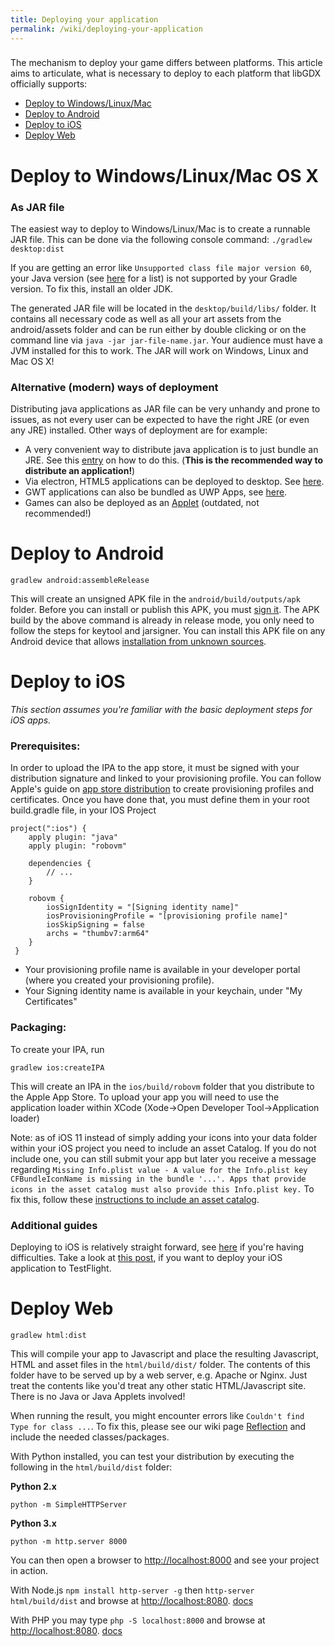 ```yaml
---
title: Deploying your application
permalink: /wiki/deploying-your-application
---
```

###  ###

The mechanism to deploy your game differs between platforms. This article aims to articulate, what is necessary to deploy to each platform that libGDX officially supports:

* [Deploy to Windows/Linux/Mac](#deploy-to-windowslinuxmac-os-x)
* [Deploy to Android](#deploy-to-android)
* [Deploy to iOS](#deploy-to-ios)
* [Deploy Web](#deploy-web)

# <a id="Deploy_to_Windows/Linux/Mac"></a>Deploy to Windows/Linux/Mac OS X
### As JAR file
The easiest way to deploy to Windows/Linux/Mac is to create a runnable JAR file. This can be done via the following console command:
`./gradlew desktop:dist`

If you are getting an error like `Unsupported class file major version 60`, your Java version (see [here](https://stackoverflow.com/q/9170832) for a list) is not supported by your Gradle version. To fix this, install an older JDK. 

The generated JAR file will be located in the `desktop/build/libs/` folder. It contains all necessary code as well as all your art assets from the android/assets folder and can be run either by double clicking or on the command line via `java -jar jar-file-name.jar`. Your audience must have a JVM installed for this to work. The JAR will work on Windows, Linux and Mac OS X!

### Alternative (modern) ways of deployment
Distributing java applications as JAR file can be very unhandy and prone to issues, as not every user can be expected to have the right JRE (or even any JRE) installed. Other ways of deployment are for example:

* A very convenient way to distribute java application is to just bundle an JRE. See this [entry](/wiki/bundling-a-jre) on how to do this. (**This is the recommended way to distribute an application!**)
* Via electron, HTML5 applications can be deployed to desktop. See [here](https://medium.com/@bschulte19e/how-to-deploy-a-libgdx-game-with-electron-3f1b37f0c26e).
* GWT applications can also be bundled as UWP Apps, see [here](https://web.archive.org/web/20200428040905/https://www.badlogicgames.com/forum/viewtopic.php?f=17&t=14766).
* Games can also be deployed as an [Applet](https://github.com/libgdx/libgdx/wiki/Deploying-as-an-Applet) (outdated, not recommended!)

# <a id="Deploy_to_Android"></a>Deploy to Android
`gradlew android:assembleRelease`

This will create an unsigned APK file in the `android/build/outputs/apk` folder. Before you can install or publish this APK, you must [sign it](http://developer.android.com/tools/publishing/app-signing.html). The APK build by the above command is already in release mode, you only need to follow the steps for keytool and jarsigner. You can install this APK file on any Android device that allows [installation from unknown sources](http://developer.android.com/distribute/open.html#unknown-sources).

# <a id="Deploy_to_iOS"></a>Deploy to iOS ##
*This section assumes you're familiar with the basic deployment steps for iOS apps.*

### Prerequisites:
In order to upload the IPA to the app store, it must be signed with your distribution signature and linked to your provisioning profile.
You can follow Apple's guide on [app store distribution](https://developer.apple.com/library/ios/documentation/IDEs/Conceptual/AppDistributionGuide/Introduction/Introduction.html) to create provisioning profiles and certificates.
Once you have done that, you must define them in your root build.gradle file, in your IOS Project

```
project(":ios") {
    apply plugin: "java"
    apply plugin: "robovm"

    dependencies {
        // ...
    }

    robovm {
        iosSignIdentity = "[Signing identity name]"
        iosProvisioningProfile = "[provisioning profile name]"
        iosSkipSigning = false
        archs = "thumbv7:arm64"
    }
 }
```

- Your provisioning profile name is available in your developer portal (where you created your provisioning profile).
- Your Signing identity name is available in your keychain, under "My Certificates"

### Packaging:
To create your IPA, run

`gradlew ios:createIPA`

This will create an IPA in the `ios/build/robovm` folder that you distribute to the Apple App Store.
To upload your app you will need to use the application loader within XCode (Xode->Open Developer Tool->Application loader)

Note: as of iOS 11 instead of simply adding your icons into your data folder within your iOS project you need to include an asset Catalog.
If you do not include one, you can still submit your app but later you receive a message regarding `Missing Info.plist value - A value for the Info.plist key CFBundleIconName is missing in the bundle '...'. Apps that provide icons in the asset catalog must also provide this Info.plist key.` To fix this, follow these [instructions to include an asset catalog](https://github.com/MobiVM/robovm/wiki/Howto-Create-an-Asset-Catalog-for-XCode-9-Appstore-Submission%3F).

### Additional guides

Deploying to iOS is relatively straight forward, see [here](https://medium.com/@bschulte19e/deploying-your-libgdx-game-to-ios-in-2020-4ddce8fff26c) if you're having difficulties. Take a look at [this post](https://medium.com/dev-genius/deploying-your-libgdx-game-to-ios-testflight-163cada0696b), if you want to deploy your iOS application to TestFlight.

# <a id="Deploy_web"></a>Deploy Web
`gradlew html:dist`

This will compile your app to Javascript and place the resulting Javascript, HTML and asset files in the `html/build/dist/` folder. The contents of this folder have to be served up by a web server, e.g. Apache or Nginx. Just treat the contents like you'd treat any other static HTML/Javascript site. There is no Java or Java Applets involved!

When running the result, you might encounter errors like `Couldn't find Type for class ...`. To fix this, please see our wiki page [Reflection](https://github.com/libgdx/libgdx/wiki/Reflection) and include the needed classes/packages.

With Python installed, you can test your distribution by executing the following in the `html/build/dist` folder:

**Python 2.x**

`python -m SimpleHTTPServer`

**Python 3.x**

`python -m http.server 8000`

You can then open a browser to [http://localhost:8000](http://localhost:8000) and see your project in action.

With Node.js `npm install http-server -g` then `http-server html/build/dist` and browse at <http://localhost:8080>. [docs](https://github.com/indexzero/http-server)

With PHP you may type `php -S localhost:8000` and browse at <http://localhost:8080>. [docs](http://php.net/manual/en/features.commandline.webserver.php)
